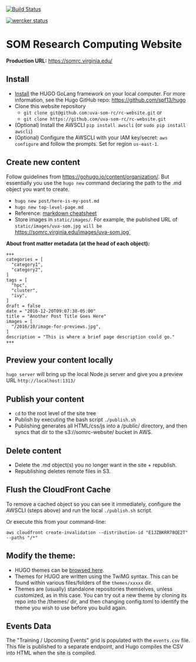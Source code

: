 [![Build Status](https://travis-ci.org/uvasomrc/rc-website.svg?branch=master)](https://travis-ci.org/uvasomrc/rc-website)

[![wercker status](https://app.wercker.com/status/87051bd73f34e20177c0b334d5c060c8/m/master "wercker status")](https://app.wercker.com/project/byKey/87051bd73f34e20177c0b334d5c060c8)

# SOM Research Computing Website

**Production URL:**
https://somrc.virginia.edu/

## Install

* [Install](https://gohugo.io/overview/installing/) the HUGO GoLang framework on your local computer. For more information, see the Hugo GitHub repo: https://github.com/spf13/hugo
* Clone this website repository 
  * `git clone git@github.com:uva-som-rc/rc-website.git` or
  * `git clone https://github.com/uva-som-rc/rc-website.git`
* (Optional) Install the AWSCLI `pip install awscli` (or `sudo pip install awscli`)
* (Optional) Configure the AWSCLI with your IAM key/secret: `aws configure` and follow the prompts. Set for region `us-east-1`.

## Create new content

Follow guidelines from https://gohugo.io/content/organization/. But essentially you use the `hugo new` command declaring the path to the .md object you want to create.
  * `hugo new post/here-is-my-post.md`
  * `hugo new top-level-page.md`
  * Reference: [markdown cheatsheet](https://github.com/adam-p/markdown-here/wiki/Markdown-Cheatsheet)
  * Store images in `static/images/`. For example, the published URL of `static/images/uva-som.jpg will be `https://somrc.virginia.edu/images/uva-som.jpg`

**About front matter metadata (at the head of each object):**

    +++
    categories = [
      "category1",
      "category2",
    ]
    tags = [
      "hpc",
      "cluster",
      "ivy",
    ]
    draft = false
    date = "2016-12-20T09:07:38-05:00"
    title = "Another Post Title Goes Here"
    images = [
      "/2016/10/image-for-previews.jpg",
    ]
    description = "This is where a brief page description could go."
    +++

## Preview your content locally
`hugo server` will bring up the local Node.js server and give you a preview URL `http://localhost:1313/`

## Publish your content
* `cd` to the root level of the site tree
* Publish by executing the bash script `./publish.sh`
* Publishing generates all HTML/css/js into a /public/ directory, and then syncs that dir to the s3://somrc-website/ bucket in AWS.

## Delete content
* Delete the .md object(s) you no longer want in the site + republish.
* Republishing deletes remote files in S3.

## Flush the CloudFront Cache

To remove a cached object so you can see it immediately, configure the AWSCLI (steps above) and run the local `./publish.sh` script.

Or execute this from your command-line:

    aws cloudfront create-invalidation --distribution-id "E1JZBKRR78QE2T" --paths "/*"

## Modify the theme:

* HUGO themes can be [browsed here](http://themes.gohugo.io/).
* Themes for HUGO are written using the TwiMG syntax. This can be found within various files/folders of the `themes/xxxxx` dir.
* Themes are (usually) standalone repositories themselves, unless customized, as in this case. You can try out a new theme by cloning its repo into the /themes/ dir, and then changing config.toml to identify the theme you wish to use before you build again.

## Events Data

The "Training / Upcoming Events" grid is populated with the `events.csv` file. This file is published to a separate endpoint, and Hugo compiles the CSV into HTML when the site is compiled.
